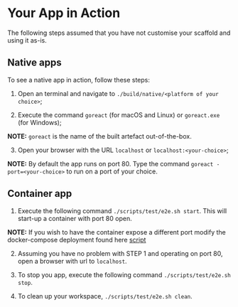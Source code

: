 # Your App in Action

The following steps assumed that you have not customise your scaffold and using it as-is.

## Native apps

To see a native app in action, follow these steps:

1. Open an terminal and navigate to `./build/native/<platform of your choice>`;

2. Execute the command `goreact` (for macOS and Linux) or `goreact.exe` (for Windows);

**NOTE:** `goreact` is the name of the built artefact out-of-the-box.

3. Open your browser with the URL `localhost` or `localhost:<your-choice>`;

**NOTE:** By default the app runs on port 80. Type the command `goreact -port=<your-choice>` to run on a port of your choice.

## Container app

1. Execute the following command `./scripts/test/e2e.sh start`. This will start-up a container with port 80 open.

**NOTE:** If you wish to have the container expose a different port modify the docker-compose deployment found here [script](../deployments/e2e/docker-compose.yaml)

2. Assuming you have no problem with STEP 1 and operating on port 80, open a browser with url to `localhost`.

3. To stop you app, execute the following command `./scripts/test/e2e.sh stop`.

4. To clean up your workspace, `./scripts/test/e2e.sh clean`.

